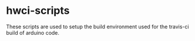 hwci-scripts
============
These scripts are used to setup the build environment used for the travis-ci build of arduino code.
